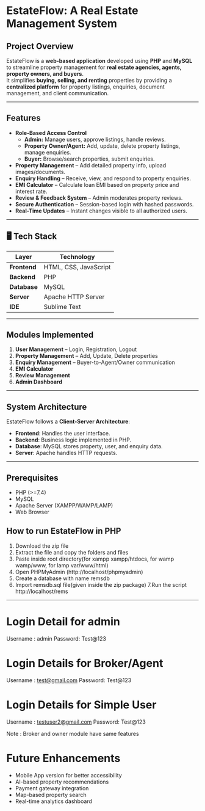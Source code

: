 # EstateFlow: A Real Estate Management System

## Project Overview
EstateFlow is a **web-based application** developed using **PHP** and **MySQL** to streamline property management for **real estate agencies, agents, property owners, and buyers**.  
It simplifies **buying, selling, and renting** properties by providing a **centralized platform** for property listings, enquiries, document management, and client communication.

---

## Features
- **Role-Based Access Control**
  - **Admin:** Manage users, approve listings, handle reviews.
  - **Property Owner/Agent:** Add, update, delete property listings, manage enquiries.
  - **Buyer:** Browse/search properties, submit enquiries.
- **Property Management** – Add detailed property info, upload images/documents.
- **Enquiry Handling** – Receive, view, and respond to property enquiries.
- **EMI Calculator** – Calculate loan EMI based on property price and interest rate.
- **Review & Feedback System** – Admin moderates property reviews.
- **Secure Authentication** – Session-based login with hashed passwords.
- **Real-Time Updates** – Instant changes visible to all authorized users.

---

## 🖥️ Tech Stack
| Layer      | Technology |
|------------|------------|
| **Frontend** | HTML, CSS, JavaScript |
| **Backend**  | PHP |
| **Database** | MySQL |
| **Server**   | Apache HTTP Server |
| **IDE**      | Sublime Text |

---

##  Modules Implemented
1. **User Management** – Login, Registration, Logout
2. **Property Management** – Add, Update, Delete properties
3. **Enquiry Management** – Buyer-to-Agent/Owner communication
4. **EMI Calculator**
5. **Review Management**
6. **Admin Dashboard**

---

## System Architecture
EstateFlow follows a **Client-Server Architecture**:
- **Frontend**: Handles the user interface.
- **Backend**: Business logic implemented in PHP.
- **Database**: MySQL stores property, user, and enquiry data.
- **Server**: Apache handles HTTP requests.

---

## Prerequisites
- PHP (>=7.4)
- MySQL
- Apache Server (XAMPP/WAMP/LAMP)
- Web Browser

## How to run EstateFlow in PHP
1. Download the zip file
2. Extract the file and copy the folders and files
3. Paste inside root directory(for xampp xampp/htdocs, for wamp wamp/www, for lamp var/www/html)
4. Open PHPMyAdmin (http://localhost/phpmyadmin)
5. Create a database with name remsdb
6. Import remsdb.sql file(given inside the zip package)
7.Run the script http://localhost/rems

---

# Login Detail for admin
Username : admin
Password: Test@123

# Login Details for Broker/Agent
Username : test@gmail.com
Password: Test@123

# Login Details for Simple User
Username : testuser2@gmail.com
Password: Test@123

Note : Broker and owner module have same features

# Future Enhancements
- Mobile App version for better accessibility
- AI-based property recommendations
- Payment gateway integration
- Map-based property search
- Real-time analytics dashboard
